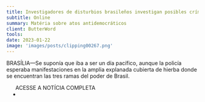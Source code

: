 ```yaml
---
title: Investigadores de disturbios brasileños investigan posibles crímenes contra la democracia
subtitle: Online
summary: Matéria sobre atos antidemocráticos
client: ButterWord
tools: 
date: 2023-01-22
image: 'images/posts/clipping00267.png'
---
```


BRASÍLIA—Se suponía que iba a ser un día pacífico, aunque la policía esperaba manifestaciones en la amplia explanada cubierta de hierba donde se encuentran las tres ramas del poder de Brasil.

<div class="post__share"><ul class="share__list list-reset">ACESSE A NOTÍCIA COMPLETA<li class="share__item" style="margin-left: 10px"><a class="share__link share__facebook" style="background: #fa5657" href="https://www.butterword.com/2023/01/investigadores-de-disturbios-brasilenos.html 
onclick=window.open(this.href, 'pop-up', 'left=20,top=20,width=500,height=500,toolbar=1,resizable=0'); return false;" title="Link" rel="nofollow"><i class="fa-solid fa-link"></i></a></li></ul></div>
<!-- <div class="gallery-box"><div class="gallery"><img src="/clipping/images/example-1.jpg" loading="lazy" alt="Project"><img src="/clipping/images/example-2.jpg" loading="lazy" alt="Project"></div><em>Gallery / <a href="https://www.freepik.com/" target="_blank">Freepic</a></em></div> -->
